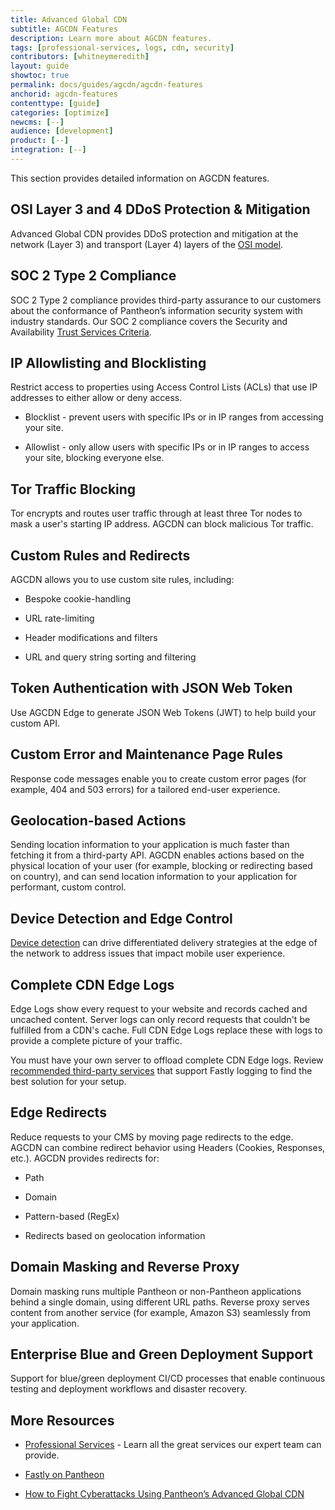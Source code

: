 ```yaml
---
title: Advanced Global CDN
subtitle: AGCDN Features
description: Learn more about AGCDN features.
tags: [professional-services, logs, cdn, security]
contributors: [whitneymeredith]
layout: guide
showtoc: true
permalink: docs/guides/agcdn/agcdn-features
anchorid: agcdn-features
contenttype: [guide]
categories: [optimize]
newcms: [--]
audience: [development]
product: [--]
integration: [--]
---
```


This section provides detailed information on AGCDN features.

## OSI Layer 3 and 4 DDoS Protection & Mitigation

Advanced Global CDN provides DDoS protection and mitigation at the network (Layer 3) and transport (Layer 4) layers of the [OSI model](https://en.wikipedia.org/wiki/OSI_model).

## SOC 2 Type 2 Compliance

SOC 2<Popover title="SOC" content="System and Organization Controls (SOC) is a suite of audit reports defined by the American Institute of Certified Public Accountants (AICPA)." /> Type 2 compliance provides third-party assurance to our customers about the conformance of Pantheon’s information security system with industry standards. Our SOC 2 compliance covers the Security and Availability [Trust Services Criteria](https://www.aicpa.org/interestareas/frc/assuranceadvisoryservices/trustdataintegritytaskforce.html).

## IP Allowlisting and Blocklisting

Restrict access to properties using Access Control Lists (ACLs) that use IP addresses to either allow or deny access.

- Blocklist - prevent users with specific IPs or in IP ranges from accessing your site.

- Allowlist - only allow users with specific IPs or in IP ranges to access your site, blocking everyone else.

## Tor Traffic Blocking

Tor encrypts and routes user traffic through at least three Tor nodes to mask a user's starting IP address. AGCDN can block malicious Tor traffic.

## Custom Rules and Redirects

AGCDN allows you to use custom site rules, including:

- Bespoke cookie-handling

- URL rate-limiting

- Header modifications and filters

- URL and query string sorting and filtering 

## Token Authentication with JSON Web Token

Use AGCDN Edge to generate JSON Web Tokens (JWT)<Popover title="JSON Web Tokens" content="A JSON Web Tokens is an Internet standard for creating compact, encrypted JSON-based access tokens that assert some number of claims, such as 'logged in as admin'." /> to help build your custom API.

## Custom Error and Maintenance Page Rules

Response code messages enable you to create custom error pages (for example, 404 and 503 errors) for a tailored end-user experience.

## Geolocation-based Actions

Sending location information to your application is much faster than fetching it from a third-party API. AGCDN enables actions based on the physical location of your user (for example, blocking or redirecting based on country), and can send location information to your application for performant, custom control.

## Device Detection and Edge Control

[Device detection](https://docs.fastly.com/en/guides/delivering-different-content-to-different-devices) can drive differentiated delivery strategies at the edge of the network to address issues that impact mobile user experience.

## Complete CDN Edge Logs

Edge Logs show every request to your website and records cached and uncached content. Server logs can only record requests that couldn't be fulfilled from a CDN's cache. Full CDN Edge Logs replace these with logs to provide a complete picture of your traffic.

You must have your own server to offload complete CDN Edge logs. Review [recommended third-party services](https://docs.fastly.com/en/guides/integrations#_logging-endpoints) that support Fastly logging to find the best solution for your setup. 

## Edge Redirects

Reduce requests to your CMS by moving page redirects to the edge. AGCDN can combine redirect behavior using Headers (Cookies, Responses, etc.). AGCDN provides redirects for:

- Path

- Domain

- Pattern-based (RegEx) 

- Redirects based on geolocation information

## Domain Masking and Reverse Proxy

Domain masking runs multiple Pantheon or non-Pantheon applications behind a single domain, using different URL paths. Reverse proxy serves content from another service (for example, Amazon S3) seamlessly from your application.

## Enterprise Blue and Green Deployment Support

Support for blue/green deployment<Popover title="Blue/Green Deployment" content="With a blue/green deployment strategy, the new version of your application is released alongside the current version. After you conduct appropriate tests, traffic is switched to the new version." /> CI/CD processes that enable continuous testing and deployment workflows and disaster recovery.

## More Resources

- [Professional Services](/guides/professional-services) - Learn all the great services our expert team can provide.

- [Fastly on Pantheon](/guides/fastly-pantheon)

- [How to Fight Cyberattacks Using Pantheon’s Advanced Global CDN](https://pantheon.io/blog/fight-cyberattacks-advanced-global-cdn)



